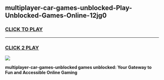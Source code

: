 
## multiplayer-car-games-unblocked-Play-Unblocked-Games-Online-12jg0
<h3>
<a href="https://premium76.site?title=multiplayer-car-games-unblocked&ref=25A">CLICK TO PLAY</a></h3>
<hr>

<h3>
<a href="https://premium76.site?title=multiplayer-car-games-unblocked&ref=25A">CLICK 2 PLAY</a>
  
</h3>

<a href="https://premium76.site?title=multiplayer-car-games-unblocked&ref=25A"><img src="https://clearcache.store/games.png"></a>


**multiplayer-car-games-unblocked games unblocked: Your Gateway to Fun and Accessible Online Gaming**

